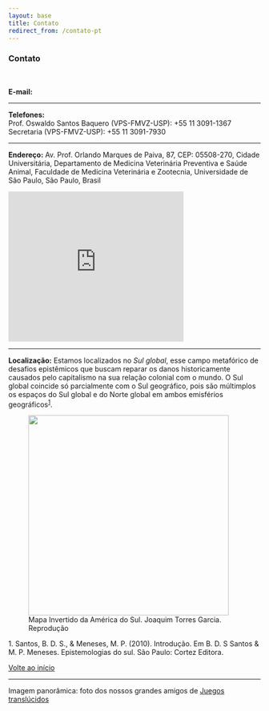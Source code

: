 ```yaml
---
layout: base
title: Contato
redirect_from: /contato-pt
---
```


### Contato
<br>

**E-mail:**

---

**Telefones:**<br>
Prof. Oswaldo Santos Baquero (VPS-FMVZ-USP): +55 11 3091-1367<br>
Secretaria (VPS-FMVZ-USP): +55 11 3091-7930

---

**Endereço:** Av. Prof. Orlando Marques de Paiva, 87, CEP: 05508-270, Cidade Universitária, Departamento de Medicina Veterinária Preventiva e Saúde Animal, Faculdade de Medicina Veterinária e Zootecnia, Universidade de São Paulo, São Paulo, Brasil

<iframe src="https://www.google.com/maps/embed?pb=!1m18!1m12!1m3!1d14627.872072418017!2d-46.74827693297299!3d-23.569592093946003!2m3!1f0!2f0!3f0!3m2!1i1024!2i768!4f13.1!3m3!1m2!1s0x94ce5646c392677b%3A0x8ec8ebc04df7f6c0!2sUSP%20Faculdade%20de%20Medicina%20Veterin%C3%A1ria%20e%20Zootecnia!5e0!3m2!1sen!2sbr!4v1609342481364!5m2!1sen!2sbr" width="350" height="300" frameborder="0" style="border:0;" allowfullscreen="" aria-hidden="false" tabindex="0"></iframe>

---

**Localização:** Estamos localizados no *Sul global*, esse campo metafórico de desafios epistêmicos que buscam reparar os danos historicamente causados pelo capitalismo na sua relação colonial com o mundo. O Sul global coincide só parcialmente com o Sul geográfico, pois são múltimplos os espaços do Sul global e do Norte global em ambos emisférios geográficos<sup>[1](#sul-global)</sup>.
<figure>
<img src="{{site.url}}{{site.baseurl}}/assets/garcia-torres.jpg" width=400 height=auto >
<figcaption>Mapa Invertido da América do Sul. Joaquim Torres Garcia. Reprodução</figcaption>
</figure>

<a class="citacao" name="sul-global">1. Santos, B. D. S., & Meneses, M. P. (2010). Introdução. Em B. D. S Santos & M. P. Meneses. Epistemologias do sul. São Paulo: Cortez Editora.</a>

[Volte ao início](#top)

---

Imagem panorâmica: foto dos nossos grandes amigos de [Juegos translúcidos](https://www.juegostranslucidos.com/)

